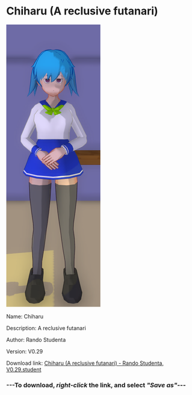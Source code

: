 # Chiharu (A reclusive futanari)

<img src = "https://raw.githubusercontent.com/Arbiter1223/Daigaku-Gurashi-Custom-Students/master/Students/Files/Chiharu%20(A%20reclusive%20futanari).png">

Name: Chiharu

Description: A reclusive futanari

Author: Rando Studenta

Version: V0.29

Download link: <a href="https://raw.githubusercontent.com/Arbiter1223/Daigaku-Gurashi-Custom-Students/master/Students/Files/Chiharu%20(A%20reclusive%20futanari)%20-%20Rando%20Studenta%2C%20V0.29.student">Chiharu (A reclusive futanari) - Rando Studenta, V0.29.student</a>

### ---**To download, _right-click_ the link, and select _"Save as"_**---
